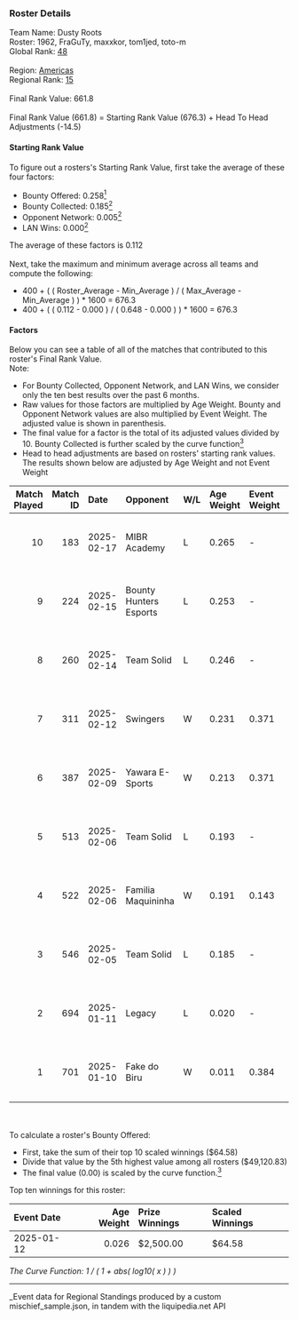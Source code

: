### Roster Details<br />
Team Name: Dusty Roots<br />
Roster: 1962, FraGuTy, maxxkor, tom1jed, toto-m<br />
Global Rank: [48](../../standings_global_2025_07_07.md)<br />
<br />
Region: [Americas]( ../../standings_americas_2025_07_07.md)<br />
Regional Rank: [15]( ../../standings_americas_2025_07_07.md)<br />
<br />
Final Rank Value:  661.8<br />
<br />
Final Rank Value (661.8) = Starting Rank Value (676.3) + Head To Head Adjustments (-14.5)<br />

#### Starting Rank Value<br />
To figure out a rosters's Starting Rank Value, first take the average of these four factors:<br />
- Bounty Offered: 0.258[<sup>1</sup>](#table2)
- Bounty Collected: 0.185[<sup>2</sup>](#table1)
- Opponent Network: 0.005[<sup>2</sup>](#table1)
- LAN Wins: 0.000[<sup>2</sup>](#table1)

The average of these factors is 0.112<br />
<br />
Next, take the maximum and minimum average across all teams and compute the following:<br />
- 400 + ( ( Roster_Average - Min_Average ) / ( Max_Average - Min_Average ) ) * 1600 = 676.3
- 400 + ( ( 0.112 - 0.000 ) / ( 0.648 - 0.000 ) ) * 1600 = 676.3


#### Factors<br />
Below you can see a table of all of the matches that contributed to this roster's Final Rank Value.<br />
Note:<br />

- For Bounty Collected, Opponent Network, and LAN Wins, we consider only the ten best results over the past 6 months.
- Raw values for those factors are multiplied by Age Weight. Bounty and Opponent Network values are also multiplied by Event Weight. The adjusted value is shown in parenthesis.
- The final value for a factor is the total of its adjusted values divided by 10. Bounty Collected is further scaled by the curve function[<sup>3</sup>](#curveFunction)
- Head to head adjustments are based on rosters' starting rank values. The results shown below are adjusted by Age Weight and not Event Weight
<span id="table1"></span><br />


| Match Played | Match ID | Date       | Opponent               | W/L | Age Weight | Event Weight | Bounty Collected | Opponent Network | LAN Wins  | H2H Adj. | Roster                                  |
| -: | -: | :- | :- | :- | :- | :- | :- | :- | :- | -: | :- |
|           10 |      183 | 2025-02-17 | MIBR Academy           | L   | 0.265      | -            | -                | -                | -         |    -5.89 | 1962, FraGuTy, maxxkor, tom1jed, toto-m |
|            9 |      224 | 2025-02-15 | Bounty Hunters Esports | L   | 0.253      | -            | -                | -                | -         |    -5.60 | 1962, FraGuTy, maxxkor, tom1jed, toto-m |
|            8 |      260 | 2025-02-14 | Team Solid             | L   | 0.246      | -            | -                | -                | -         |    -3.57 | 1962, FraGuTy, maxxkor, tom1jed, toto-m |
|            7 |      311 | 2025-02-12 | Swingers               | W   | 0.231      | 0.371        | 0.005 (0.000)    | 0.395 (0.034)    | 0 (0.000) |     3.96 | 1962, FraGuTy, maxxkor, tom1jed, toto-m |
|            6 |      387 | 2025-02-09 | Yawara E-Sports        | W   | 0.213      | 0.371        | 0.000 (0.000)    | 0.199 (0.016)    | 0 (0.000) |     1.21 | 1962, FraGuTy, maxxkor, tom1jed, toto-m |
|            5 |      513 | 2025-02-06 | Team Solid             | L   | 0.193      | -            | -                | -                | -         |    -2.79 | 1962, FraGuTy, maxxkor, tom1jed, toto-m |
|            4 |      522 | 2025-02-06 | Familia Maquininha     | W   | 0.191      | 0.143        | 0.000 (0.000)    | 0.089 (0.002)    | 0 (0.000) |     1.07 | 1962, FraGuTy, maxxkor, tom1jed, toto-m |
|            3 |      546 | 2025-02-05 | Team Solid             | L   | 0.185      | -            | -                | -                | -         |    -2.69 | 1962, FraGuTy, maxxkor, tom1jed, toto-m |
|            2 |      694 | 2025-01-11 | Legacy                 | L   | 0.020      | -            | -                | -                | -         |    -0.26 | 1962, FraGuTy, maxxkor, tom1jed, toto-m |
|            1 |      701 | 2025-01-10 | Fake do Biru           | W   | 0.011      | 0.384        | 0.000 (0.000)    | 0.078 (0.000)    | 0 (0.000) |     0.06 | 1962, FraGuTy, maxxkor, tom1jed, toto-m |

<br />
<span id="table2"></span><br />
To calculate a roster's Bounty Offered:<br />

- First, take the sum of their top 10 scaled winnings ($64.58)
- Divide that value by the 5th highest value among all rosters ($49,120.83)
- The final value (0.00) is scaled by the curve function.[<sup>3</sup>](#curveFunction)

Top ten winnings for this roster:<br />

| Event Date | Age Weight | Prize Winnings | Scaled Winnings |
| :- | -: | :- | :- |
| 2025-01-12 |      0.026 | $2,500.00      | $64.58          |


<span id="curveFunction"></span>_The Curve Function: 1 / ( 1 + abs( log10( x ) ) )_<br />

---
_Event data for Regional Standings produced by a custom mischief_sample.json, in tandem with the liquipedia.net API<br />
